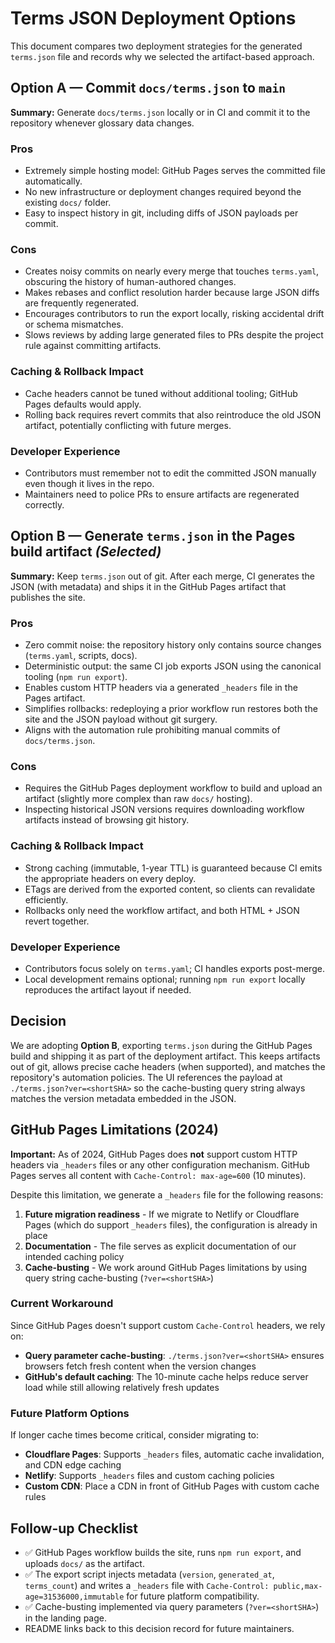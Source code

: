# Terms JSON Deployment Options

This document compares two deployment strategies for the generated `terms.json` file and records why we selected the artifact-based approach.

## Option A — Commit `docs/terms.json` to `main`

**Summary:** Generate `docs/terms.json` locally or in CI and commit it to the repository whenever glossary data changes.

### Pros
- Extremely simple hosting model: GitHub Pages serves the committed file automatically.
- No new infrastructure or deployment changes required beyond the existing `docs/` folder.
- Easy to inspect history in git, including diffs of JSON payloads per commit.

### Cons
- Creates noisy commits on nearly every merge that touches `terms.yaml`, obscuring the history of human-authored changes.
- Makes rebases and conflict resolution harder because large JSON diffs are frequently regenerated.
- Encourages contributors to run the export locally, risking accidental drift or schema mismatches.
- Slows reviews by adding large generated files to PRs despite the project rule against committing artifacts.

### Caching & Rollback Impact
- Cache headers cannot be tuned without additional tooling; GitHub Pages defaults would apply.
- Rolling back requires revert commits that also reintroduce the old JSON artifact, potentially conflicting with future merges.

### Developer Experience
- Contributors must remember not to edit the committed JSON manually even though it lives in the repo.
- Maintainers need to police PRs to ensure artifacts are regenerated correctly.

## Option B — Generate `terms.json` in the Pages build artifact *(Selected)*

**Summary:** Keep `terms.json` out of git. After each merge, CI generates the JSON (with metadata) and ships it in the GitHub Pages artifact that publishes the site.

### Pros
- Zero commit noise: the repository history only contains source changes (`terms.yaml`, scripts, docs).
- Deterministic output: the same CI job exports JSON using the canonical tooling (`npm run export`).
- Enables custom HTTP headers via a generated `_headers` file in the Pages artifact.
- Simplifies rollbacks: redeploying a prior workflow run restores both the site and the JSON payload without git surgery.
- Aligns with the automation rule prohibiting manual commits of `docs/terms.json`.

### Cons
- Requires the GitHub Pages deployment workflow to build and upload an artifact (slightly more complex than raw `docs/` hosting).
- Inspecting historical JSON versions requires downloading workflow artifacts instead of browsing git history.

### Caching & Rollback Impact
- Strong caching (immutable, 1-year TTL) is guaranteed because CI emits the appropriate headers on every deploy.
- ETags are derived from the exported content, so clients can revalidate efficiently.
- Rollbacks only need the workflow artifact, and both HTML + JSON revert together.

### Developer Experience
- Contributors focus solely on `terms.yaml`; CI handles exports post-merge.
- Local development remains optional; running `npm run export` locally reproduces the artifact layout if needed.

## Decision

We are adopting **Option B**, exporting `terms.json` during the GitHub Pages build and shipping it as part of the deployment artifact. This keeps artifacts out of git, allows precise cache headers (when supported), and matches the repository's automation policies. The UI references the payload at `./terms.json?ver=<shortSHA>` so the cache-busting query string always matches the version metadata embedded in the JSON.

## GitHub Pages Limitations (2024)

**Important:** As of 2024, GitHub Pages does **not** support custom HTTP headers via `_headers` files or any other configuration mechanism. GitHub Pages serves all content with `Cache-Control: max-age=600` (10 minutes).

Despite this limitation, we generate a `_headers` file for the following reasons:
1. **Future migration readiness** - If we migrate to Netlify or Cloudflare Pages (which do support `_headers` files), the configuration is already in place
2. **Documentation** - The file serves as explicit documentation of our intended caching policy
3. **Cache-busting** - We work around GitHub Pages limitations by using query string cache-busting (`?ver=<shortSHA>`)

### Current Workaround

Since GitHub Pages doesn't support custom `Cache-Control` headers, we rely on:
- **Query parameter cache-busting**: `./terms.json?ver=<shortSHA>` ensures browsers fetch fresh content when the version changes
- **GitHub's default caching**: The 10-minute cache helps reduce server load while still allowing relatively fresh updates

### Future Platform Options

If longer cache times become critical, consider migrating to:
- **Cloudflare Pages**: Supports `_headers` files, automatic cache invalidation, and CDN edge caching
- **Netlify**: Supports `_headers` files and custom caching policies
- **Custom CDN**: Place a CDN in front of GitHub Pages with custom cache rules

## Follow-up Checklist
- ✅ GitHub Pages workflow builds the site, runs `npm run export`, and uploads `docs/` as the artifact.
- ✅ The export script injects metadata (`version`, `generated_at`, `terms_count`) and writes a `_headers` file with `Cache-Control: public,max-age=31536000,immutable` for future platform compatibility.
- ✅ Cache-busting implemented via query parameters (`?ver=<shortSHA>`) in the landing page.
- README links back to this decision record for future maintainers.
